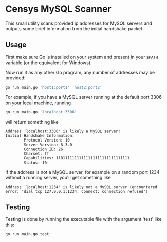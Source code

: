# Censys MySQL Scanner

This small utility scans provided ip addresses for MySQL servers and outputs
some brief information from the initial handshake packet.

## Usage

First make sure Go is installed on your system and present in your `$PATH`
variable (or the equivalent for Windows).

Now run it as any other Go program, any number of addresses may be provided:

```sh
go run main.go 'host1:port1' 'host2:port2'
```

For example, if you have a MySQL server running at the default port 3306 on your
local machine, running

```sh
go run main.go 'localhost:3306'
```

will return something like

```text
Address 'localhost:3306' is likely a MySQL server!
Initial Handshake Information:
        Protocol Version: 10
        Server Version: 8.3.0
        Connection ID: 26
        Charset: ff
        Capabilities: 11011111111111111111111111111111
        Status: 10
```

If the address is not a MySQL server, for example on a random port 1234 without
a running server, you'll get something like

```text
Address 'localhost:1234' is likely not a MySQL server (encountered error: 'dial tcp 127.0.0.1:1234: connect: connection refused')
```

## Testing

Testing is done by running the executable file with the argument 'test' like
this:

```sh
go run main.go test
```
